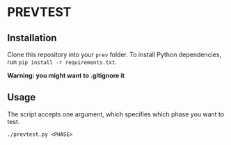 # PREVTEST

## Installation

Clone this repository into your `prev` folder. To install Python dependencies, run `pip install -r requirements.txt`.

**Warning: you might want to .gitignore it**

## Usage

The script accepts one argument, which specifies which phase you want to test.

```
./prevtest.py <PHASE>
```